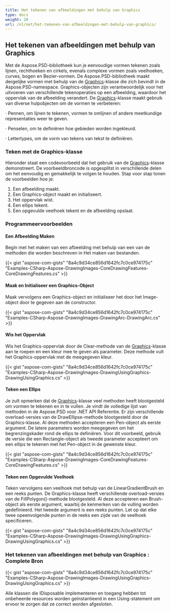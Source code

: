 ```yaml
---
title: Het tekenen van afbeeldingen met behulp van Graphics
type: docs
weight: 20
url: /nl/net/het-tekenen-van-afbeeldingen-met-behulp-van-graphics/
---
```


## **Het tekenen van afbeeldingen met behulp van Graphics**
Met de Aspose.PSD-bibliotheek kun je eenvoudige vormen tekenen zoals lijnen, rechthoeken en cirkels, evenals complexe vormen zoals veelhoeken, curves, bogen en Bezier-vormen. De Aspose.PSD-bibliotheek maakt dergelijke vormen met behulp van de [Graphics](https://reference.aspose.com/psd/net/aspose.psd/graphics)-klasse die zich bevindt in de Aspose.PSD-namespace. Graphics-objecten zijn verantwoordelijk voor het uitvoeren van verschillende tekenoperaties op een afbeelding, waardoor het oppervlak van de afbeelding verandert. De [Graphics](https://reference.aspose.com/psd/net/aspose.psd/graphics)-klasse maakt gebruik van diverse hulpobjecten om de vormen te verbeteren:

·          Pennen, om lijnen te tekenen, vormen te omlijnen of andere meetkundige representaties weer te geven.

·          Penselen, om te definiëren hoe gebieden worden ingekleurd.

·          Lettertypes, om de vorm van tekens van tekst te definiëren.
### **Teken met de Graphics-klasse**
Hieronder staat een codevoorbeeld dat het gebruik van de [Graphics](https://reference.aspose.com/psd/net/aspose.psd/graphics)-klasse demonstreert. De voorbeeldbroncode is opgesplitst in verschillende delen om het eenvoudig en gemakkelijk te volgen te houden. Stap voor stap tonen de voorbeelden hoe je:

1. Een afbeelding maakt.
1. Een Graphics-object maakt en initialiseert.
1. Het oppervlak wist.
1. Een ellips tekent.
1. Een opgevulde veelhoek tekent en de afbeelding opslaat.
### **Programmeervoorbeelden**
#### **Een Afbeelding Maken**
Begin met het maken van een afbeelding met behulp van een van de methoden die worden beschreven in Het maken van bestanden.

{{< gist "aspose-com-gists" "8a4c9d34ce856d1642fc7c0ce974175c" "Examples-CSharp-Aspose-DrawingImages-CoreDrawingFeatures-CoreDrawingFeatures.cs" >}}
#### **Maak en Initialiseer een Graphics-Object**
Maak vervolgens een Graphics-object en initialiseer het door het Image-object door te gegeven aan de constructor.

{{< gist "aspose-com-gists" "8a4c9d34ce856d1642fc7c0ce974175c" "Examples-CSharp-Aspose-DrawingImages-DrawingArc-DrawingArc.cs" >}}
#### **Wis het Oppervlak**
Wis het Graphics-oppervlak door de Clear-methode van de [Graphics](https://reference.aspose.com/psd/net/aspose.psd/graphics)-klasse aan te roepen en een kleur mee te geven als parameter. Deze methode vult het Graphics-oppervlak met de meegegeven kleur.

{{< gist "aspose-com-gists" "8a4c9d34ce856d1642fc7c0ce974175c" "Examples-CSharp-Aspose-DrawingImages-DrawingUsingGraphics-DrawingUsingGraphics.cs" >}}
#### **Teken een Ellips**
Je zult opmerken dat de [Graphics](https://reference.aspose.com/psd/net/aspose.psd/graphics)-klasse veel methoden heeft blootgesteld om vormen te tekenen en in te vullen. Je vindt de volledige lijst van methoden in de Aspose.PSD voor .NET API Referentie. Er zijn verschillende overload-versies van de DrawEllipse-methode blootgesteld door de Graphics-klasse. Al deze methoden accepteren een Pen-object als eerste argument. De latere parameters worden meegegeven om het begrenzingskader rond de ellips te definiëren. Voor dit voorbeeld, gebruik de versie die een Rectangle-object als tweede parameter accepteert om een ellips te tekenen met het Pen-object in de gewenste kleur.

{{< gist "aspose-com-gists" "8a4c9d34ce856d1642fc7c0ce974175c" "Examples-CSharp-Aspose-DrawingImages-CoreDrawingFeatures-CoreDrawingFeatures.cs" >}}
#### **Teken een Opgevulde Veelhoek**
Teken vervolgens een veelhoek met behulp van de LinearGradientBrush en een reeks punten. De Graphics-klasse heeft verschillende overload-versies van de FillPolygon()-methode blootgesteld. Al deze accepteren een Brush-object als eerste argument, waarbij de kenmerken van de vulling worden gedefinieerd. Het tweede argument is een reeks punten. Let op dat elke twee opeenvolgende punten in de reeks een zijde van de veelhoek specificeren.

{{< gist "aspose-com-gists" "8a4c9d34ce856d1642fc7c0ce974175c" "Examples-CSharp-Aspose-DrawingImages-DrawingUsingGraphics-DrawingUsingGraphics.cs" >}}
### **Het tekenen van afbeeldingen met behulp van Graphics : Complete Bron**
{{< gist "aspose-com-gists" "8a4c9d34ce856d1642fc7c0ce974175c" "Examples-CSharp-Aspose-DrawingImages-DrawingUsingGraphics-DrawingUsingGraphics.cs" >}}

Alle klassen die IDisposable implementeren en toegang hebben tot onbeheerde resources worden geïnstantieerd in een Using-statement om ervoor te zorgen dat ze correct worden afgesloten.
